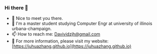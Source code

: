 ### Hi there 👋

- 🌱 Nice to meet you there.
- 🏫 I'm a master student studying Computer Engr at university of illinois urbana-champaign.
- 📫 How to reach me: Davividzjh@gmail.com
- 🔗 For more information, please visit my website: [https://juhuazhang.github.io](https://juhuazhang.github.io)
